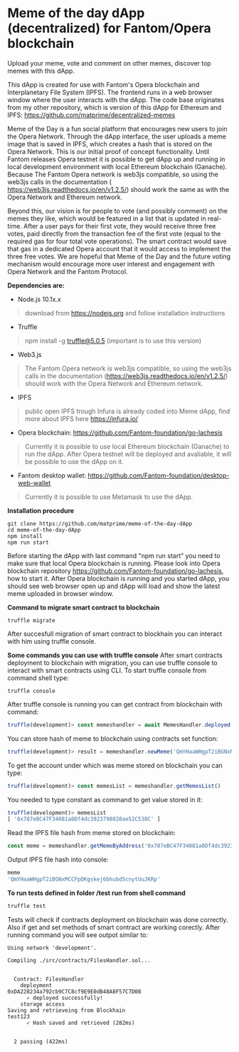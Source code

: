 # Meme of the day dApp (decentralized) for Fantom/Opera blockchain

Upload your meme, vote and comment on other memes, discover top memes with this dApp.


This dApp is created for use with Fantom's Opera blockchain and Interplanetary File System (IPFS). The frontend runs in a web browser window where the user interacts with the dApp. The code base originates from my other repository, which is version of this dApp for Ethereum and IPFS: https://github.com/matprime/decentralized-memes

Meme of the Day is a fun social platform that encourages new users to join the Opera Network. Through the dApp interface, the user uploads a meme image that is saved in IPFS, which creates a hash that is stored on the Opera Network. This is our initial proof of concept functionality. Until Fantom releases Opera testnet it is possible to get dApp up and running in local development environment with local Ethereum blockchain (Ganache). Because The Fantom Opera network is web3js compatible, so using the web3js calls in the documentation ( https://web3js.readthedocs.io/en/v1.2.5/) should work the same as with the Opera Network and Ethereum network.

Beyond this, our vision is for people to vote (and possibly comment) on the memes they like, which would be featured in a list that is updated in real-time. After a user pays for their first vote, they would receive three free votes, paid directly from the transaction fee of the first vote (equal to the required gas for four total vote operations). The smart contract would save that gas in a dedicated Opera account that it would access to implement the three free votes. We are hopeful that Meme of the Day and the future voting mechanism would encourage more user interest and engagement with Opera Network and the Fantom Protocol.  


**Dependencies are:**
- Node.js 10.1x.x
> download from https://nodejs.org and follow installation instructions
- Truffle
> npm install -g truffle@5.0.5 (important is to use this version)
- Web3.js
> The Fantom Opera network is web3js compatible, so using the web3js calls in the documentation 
> (https://web3js.readthedocs.io/en/v1.2.5/) should work with the Opera Network and Ethereum network.
- IPFS 
> public open IPFS trough Infura is already coded into Meme dApp, find more about IPFS here
> https://infura.io/
- Opera blockchain: https://github.com/Fantom-foundation/go-lachesis
> Currently it is possible to use local Ethereum blockchain (Ganache) to run the dApp.
> After Opera testnet will be deployed and avaliable, it will be possible to use the dApp on it.
- Fantom desktop wallet: https://github.com/Fantom-foundation/desktop-web-wallet
> Currently it is possible to use Metamask to use the dApp.


**Installation procedure**
```shell
git clone https://github.com/matprime/meme-of-the-day-dApp
cd meme-of-the-day-dApp
npm install
npm run start
```
Before starting the dApp with last command "npm run start" you need to make sure that local Opera blockchain is running. Please look into Opera blockchain repository https://github.com/Fantom-foundation/go-lachesis, how to start it. After Opera blockchain is running and you started dApp, you should see web browser open up and dApp will load and show the latest meme uploaded in browser window.

**Command to migrate smart contract to blockchain**
```shell
truffle migrate
```
After succesfull migration of smart contract to blockhain you can interact with him using truffle console.

**Some commands you can use with truffle console**
After smart contracts deployment to blockchain with migration, you can use truffle console to interact with smart contracts using CLI. To start truffle console from command shell type:
```shell
truffle console
```
After truffle console is running you can get contract from blockchain with command:
```javascript
truffle(development)> const memeshandler = await MemesHandler.deployed()
```
You can store hash of meme to blockchain using contracts set function:
```javascript
truffle(development)> result = memeshandler.newMeme('QmYHaaWHgpT2iBGNxMCCFpDKgskej6bhubd5cnytUuJKRp')
```
To get the account under which was meme stored on blockchain you can type:
```javascript
truffle(development)> const memesList = memeshandler.getMemesList()
```
You needed to type constant as command to get value stored in it:
```javascript
truffle(development)> memesList
[ '0x787eBC47F34081a0Df4dc3923798828ae52C538C' ]
```
Read the IPFS file hash from meme stored on blockchain:
```javascript
const meme = memeshandler.getMemeByAddress('0x787eBC47F34081a0Df4dc3923798828ae52C538C')
```
Output IPFS file hash into console:
```javascript
meme
'QmYHaaWHgpT2iBGNxMCCFpDKgskej6bhubd5cnytUuJKRp'
```


**To run tests defined in folder /test run from shell command**  
```javascript
truffle test
```
Tests will check if contracts deployment on blockchain was done correctly.  Also if get and set methods of smart contract are working corectly. After running command you will see outpot similar to:
```shell
Using network 'development'.

Compiling ./src/contracts/FilesHandler.sol...


  Contract: FilesHandler
    deployment
0xDA228234a792cb9C7C8cf9E9E0dB48A8F57C7D08
      ✓ deployed successfully!
    storage access
Saving and retrieveing from Blockhain
test123
      ✓ Hash saved and retrieved (282ms)


  2 passing (422ms)

```
